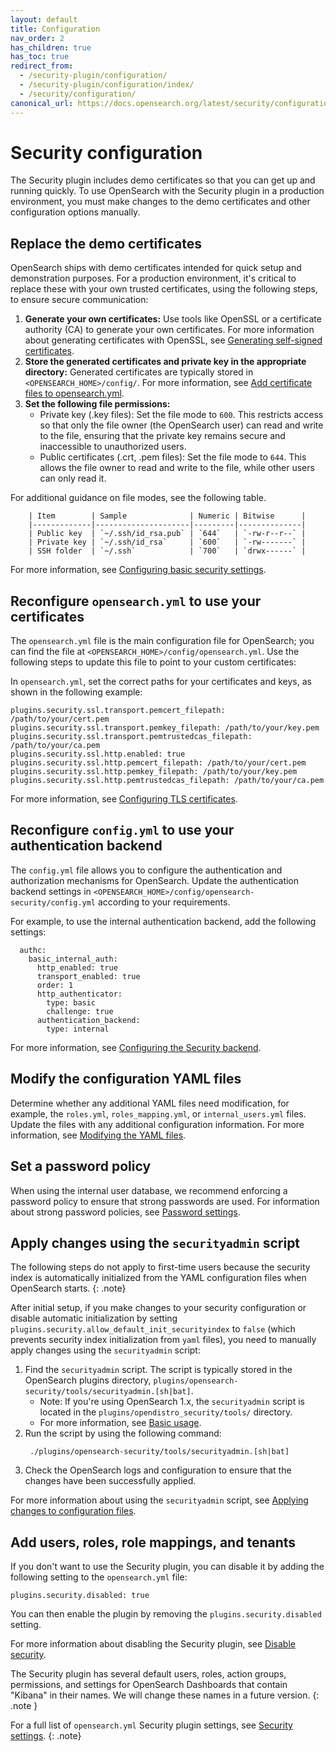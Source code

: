 ```yaml
---
layout: default
title: Configuration
nav_order: 2
has_children: true
has_toc: true
redirect_from:
  - /security-plugin/configuration/
  - /security-plugin/configuration/index/
  - /security/configuration/
canonical_url: https://docs.opensearch.org/latest/security/configuration/index/
---
```


# Security configuration

The Security plugin includes demo certificates so that you can get up and running quickly. To use OpenSearch with the Security plugin in a production environment, you must make changes to the demo certificates and other configuration options manually.

## Replace the demo certificates

OpenSearch ships with demo certificates intended for quick setup and demonstration purposes. For a production environment, it's critical to replace these with your own trusted certificates, using the following steps, to ensure secure communication:

1. **Generate your own certificates:** Use tools like OpenSSL or a certificate authority (CA) to generate your own certificates. For more information about generating certificates with OpenSSL, see [Generating self-signed certificates]({{site.url}}{{site.baseurl}}/security/configuration/generate-certificates/).
2. **Store the generated certificates and private key in the appropriate directory:** Generated certificates are typically stored in `<OPENSEARCH_HOME>/config/`. For more information, see [Add certificate files to opensearch.yml]({{site.url}}{{site.baseurl}}/security/configuration/generate-certificates/#add-certificate-files-to-opensearchyml).
3. **Set the following file permissions:**
    - Private key (.key files): Set the file mode to `600`. This restricts access so that only the file owner (the OpenSearch user) can read and write to the file, ensuring that the private key remains secure and inaccessible to unauthorized users.
    - Public certificates (.crt, .pem files): Set the file mode to `644`. This allows the file owner to read and write to the file, while other users can only read it.

For additional guidance on file modes, see the following table.
        
        | Item        | Sample              | Numeric | Bitwise      |
        |-------------|---------------------|---------|--------------|
        | Public key  | `~/.ssh/id_rsa.pub` | `644`   | `-rw-r--r--` |
        | Private key | `~/.ssh/id_rsa`     | `600`   | `-rw-------` |
        | SSH folder  | `~/.ssh`            | `700`   | `drwx------` |

For more information, see [Configuring basic security settings]({{site.url}}{{site.baseurl}}/install-and-configure/install-opensearch/docker/#configuring-basic-security-settings).

## Reconfigure `opensearch.yml` to use your certificates

The `opensearch.yml` file is the main configuration file for OpenSearch; you can find the file at `<OPENSEARCH_HOME>/config/opensearch.yml`. Use the following steps to update this file to point to your custom certificates:

In `opensearch.yml`, set the correct paths for your certificates and keys, as shown in the following example:
   ```
   plugins.security.ssl.transport.pemcert_filepath: /path/to/your/cert.pem
   plugins.security.ssl.transport.pemkey_filepath: /path/to/your/key.pem
   plugins.security.ssl.transport.pemtrustedcas_filepath: /path/to/your/ca.pem
   plugins.security.ssl.http.enabled: true
   plugins.security.ssl.http.pemcert_filepath: /path/to/your/cert.pem
   plugins.security.ssl.http.pemkey_filepath: /path/to/your/key.pem
   plugins.security.ssl.http.pemtrustedcas_filepath: /path/to/your/ca.pem
   ```
For more information, see [Configuring TLS certificates]({{site.url}}{{site.baseurl}}/security/configuration/tls/).

## Reconfigure `config.yml` to use your authentication backend

The `config.yml` file allows you to configure the authentication and authorization mechanisms for OpenSearch. Update the authentication backend settings in `<OPENSEARCH_HOME>/config/opensearch-security/config.yml` according to your requirements. 

For example, to use the internal authentication backend, add the following settings:

  ```
    authc:
      basic_internal_auth:
        http_enabled: true
        transport_enabled: true
        order: 1
        http_authenticator:
          type: basic
          challenge: true
        authentication_backend:
          type: internal
   ```
For more information, see [Configuring the Security backend]({{site.url}}{{site.baseurl}}/security/configuration/configuration/).

## Modify the configuration YAML files

Determine whether any additional YAML files need modification, for example, the `roles.yml`, `roles_mapping.yml`, or `internal_users.yml` files. Update the files with any additional configuration information. For more information, see [Modifying the YAML files]({{site.url}}{{site.baseurl}}/security/configuration/yaml/).

## Set a password policy

When using the internal user database, we recommend enforcing a password policy to ensure that strong passwords are used. For information about strong password policies, see [Password settings]({{site.url}}{{site.baseurl}}/security/configuration/yaml/#password-settings).

## Apply changes using the `securityadmin` script

The following steps do not apply to first-time users because the security index is automatically initialized from the YAML configuration files when OpenSearch starts.
{: .note}

After initial setup, if you make changes to your security configuration or disable automatic initialization by setting `plugins.security.allow_default_init_securityindex` to `false` (which prevents security index initialization from `yaml` files), you need to manually apply changes using the `securityadmin` script:

1. Find the `securityadmin` script. The script is typically stored in the OpenSearch plugins directory, `plugins/opensearch-security/tools/securityadmin.[sh|bat]`. 
   - Note: If you're using OpenSearch 1.x, the `securityadmin` script is located in the `plugins/opendistro_security/tools/` directory. 
   - For more information, see [Basic usage]({{site.url}}{{site.baseurl}}/security/configuration/security-admin/#basic-usage).
2. Run the script by using the following command:
   ```
    ./plugins/opensearch-security/tools/securityadmin.[sh|bat]
   ```
3. Check the OpenSearch logs and configuration to ensure that the changes have been successfully applied.

For more information about using the `securityadmin` script, see [Applying changes to configuration files]({{site.url}}{{site.baseurl}}/security/configuration/security-admin/).

## Add users, roles, role mappings, and tenants

If you don't want to use the Security plugin, you can disable it by adding the following setting to the `opensearch.yml` file:

```
plugins.security.disabled: true
```

You can then enable the plugin by removing the `plugins.security.disabled` setting.

For more information about disabling the Security plugin, see [Disable security]({{site.url}}{{site.baseurl}}/security/configuration/disable-enable-security/).

The Security plugin has several default users, roles, action groups, permissions, and settings for OpenSearch Dashboards that contain "Kibana" in their names. We will change these names in a future version.
{: .note }

For a full list of `opensearch.yml` Security plugin settings, see [Security settings]({{site.url}}{{site.baseurl}}/install-and-configure/configuring-opensearch/security-settings/).
{: .note}


